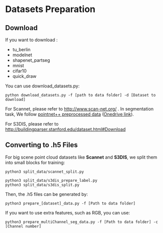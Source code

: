 # Datasets Preparation

## Download

If you want to download :

* tu_berlin
* modelnet
* shapenet_partseg
* mnist
* cifar10
* quick_draw

You can use download_datasets.py:

```
python download_datasets.py -f [path to data folder] -d [Dataset to download]
```

For Scannet, please refer to http://www.scan-net.org/ . In segmentation task, We follow [pointnet++ preprocessed data](https://github.com/charlesq34/pointnet2/tree/master/scannet) ([Onedrive link](https://1drv.ms/u/s!ApbTjxa06z9CgQhxDuSJPB5-FHtm)).

For S3DIS, please refer to http://buildingparser.stanford.edu/dataset.html#Download

## Converting to .h5 Files

For big scene point cloud datasets like **Scannet** and **S3DIS**, we split them into small blocks for training:

```
python3 split_data/scannet_split.py
```

```
python3 split_data/s3dis_prepare_label.py
python3 split_data/s3dis_split.py
```

Then, the .h5 files can be generated by:

```
python3 prepare_[dataset]_data.py -f [Path to data folder]
```

If you want to use extra features, such as RGB, you can use:

```
python3 prepare_multiChannel_seg_data.py -f [Path to data folder] -c [Channel number]
```

